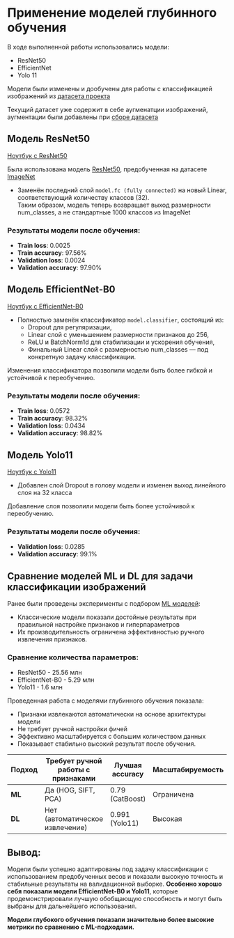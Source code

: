 # Применение моделей глубинного обучения

В ходе выполненной работы использовались модели:
- ResNet50
- EfficientNet
- Yolo 11

Модели были изменены и дообучены для работы с классификацией изображений из [датасета проекта](../dataset.md)

Текущий датасет уже содержит в себе аугменатции изображений, аугментации были добавлены при [сборе датасета](../EDA/Notebooks/dataset_merging.ipynb)

## Модель ResNet50

[Ноутбук с ResNet50](./ResNet50_model.ipynb)

Была использована модель [ResNet50](https://docs.pytorch.org/vision/main/models/generated/torchvision.models.resnet50.html), предобученная на датасете [ImageNet](https://www.image-net.org/)

* Заменён последний слой `model.fc (fully connected)` на новый Linear, соответствующий количеству классов (32). <br>
Таким образом, модель теперь возвращает выход размерности num_classes, а не стандартные 1000 классов из ImageNet

### Результаты модели после обучения:
- **Train loss**: 0.0025
- **Train accuracy**: 97.56%
- **Validation loss**: 0.0024
- **Validation accuracy**: 97.90%

## Модель EfficientNet-B0

[Ноутбук с EfficientNet-B0](./EfficientNet_model.ipynb)

* Полностью заменён классификатор `model.classifier`, состоящий из:
    * Dropout для регуляризации,
    * Linear слой с уменьшением размерности признаков до 256,
    * ReLU и BatchNorm1d для стабилизации и ускорения обучения,
    * Финальный Linear слой с размерностью num_classes — под конкретную задачу классификации.

Изменения классификатора позволили модели быть более гибкой и устойчивой к переобучению.

### Результаты модели после обучения:
- **Train loss**: 0.0572
- **Train accuracy**: 98.32%
- **Validation loss**: 0.0434
- **Validation accuracy**: 98.82%

## Модель Yolo11

[Ноутбук с Yolo11](./Yolo_model.ipynb)

* Добавлен слой Dropout в голову модели и изменен выход линейного слоя на 32 класса
  
Добавление слоя позволили модели быть более устойчивой к переобучению.

### Результаты модели после обучения:
- **Validation loss**: 0.0285
- **Validation accuracy**: 99.1%

## Сравнение моделей ML и DL для задачи классификации изображений
Ранее были проведены эксперименты с подбором [ML моделей](../MLModels/ml_models.md):
* Классические модели показали достойные результаты при правильной настройке признаков и гиперпараметров
* Их производительность ограничена эффективностью ручного извлечения признаков.

### Сравнение количества параметров:
- ResNet50 - 25.56 млн
- EfficientNet-B0 - 5.29 млн
- Yolo11 - 1.6 млн

Проведенная работа с моделями глубинного обучения показала:
* Признаки извлекаются автоматически на основе архитектуры модели
* Не требует ручной настройки фичей
* Эффективно масштабируется с большим количеством данных
* Показывает стабильно высокий результат после обучения.

| Подход | Требует ручной работы с признаками | Лучшая accuracy         | Масштабируемость | Обобщающая способность |
| ------ | ---------------------------------- | ----------------------- | ---------------- | ---------------------- |
| **ML** | Да (HOG, SIFT, PCA)                | 0.79 (CatBoost)         | Ограничена       | Средняя                |
| **DL** | Нет (автоматическое извлечение)    | 0.991 (Yolo11)          | Высокая          | Высокая                |


## Вывод:
Модели были успешно адаптированы под задачу классификации с использованием предобученных весов и показали высокую точность и стабильные результаты на валидационной выборке. **Особенно хорошо себя показали модели EfficientNet-B0 и Yolo11**, которые продемонстрировали лучшую обобщающую способность и могут быть выбраны для дальнейшего использования.

**Модели глубокого обучения показали значительно более высокие метрики по сравнению с ML-подходами.**
